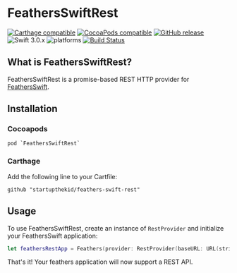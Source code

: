 # FeathersSwiftRest

[![Carthage compatible](https://img.shields.io/badge/Carthage-compatible-4BC51D.svg?style=flat)](#carthage) [![CocoaPods compatible](https://img.shields.io/cocoapods/v/FeathersSwiftRest.svg)](#cocoapods) [![GitHub release](https://img.shields.io/github/release/startupthekid/feathers-swift-rest.svg)](https://github.com/startupthekid/feathers-swift-rest/releases) ![Swift 3.0.x](https://img.shields.io/badge/Swift-3.0.x-orange.svg) ![platforms](https://img.shields.io/badge/platform-iOS%20%7C%20macOS%20%7C%20tvOS-lightgrey.svg) [![Build Status](https://travis-ci.org/startupthekid/feathers-swift-rest.svg?branch=master)](https://travis-ci.org/startupthekid/feathers-swift-rest)

## What is FeathersSwiftRest?

FeathersSwiftRest is a promise-based REST HTTP provider for [FeathersSwift](https://github.com/startupthekid/feathers-swift).

## Installation

### Cocoapods
```
pod `FeathersSwiftRest`
```
### Carthage

Add the following line to your Cartfile:

```
github "startupthekid/feathers-swift-rest"
```

## Usage

To use FeathersSwiftRest, create an instance of `RestProvider` and initialize your FeathersSwift application:

```swift
let feathersRestApp = Feathers(provider: RestProvider(baseURL: URL(string: "https://myawesomefeathersapi.com")!)
```

That's it! Your feathers application will now support a REST API.
